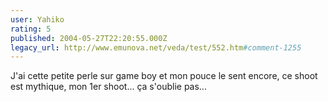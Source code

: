 ```yaml
---
user: Yahiko
rating: 5
published: 2004-05-27T22:20:55.000Z
legacy_url: http://www.emunova.net/veda/test/552.htm#comment-1255
---
```

J'ai cette petite perle sur game boy et mon pouce le sent encore, ce shoot est mythique, mon 1er shoot... ça s'oublie pas...